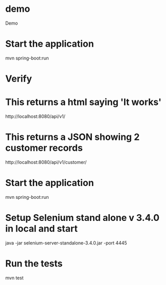 # demo
Demo

# Start the application
mvn spring-boot:run

# Verify
# This returns a html saying 'It works'
http://localhost:8080/api/v1/
# This returns a JSON showing 2 customer records
http://localhost:8080/api/v1/customer/

# Start the application
mvn spring-boot:run

# Setup Selenium stand alone v 3.4.0 in local and start
java -jar selenium-server-standalone-3.4.0.jar -port 4445

# Run the tests
mvn test

